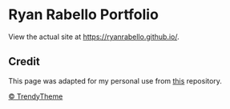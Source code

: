 # Ryan Rabello Portfolio
View the actual site at https://ryanrabello.github.io/.

## Credit 
This page was adapted for my personal use from [this](https://github.com/ahmedfaruk/iamx-html) repository.

<a href="http://trendytheme.net/" target="_blank">&copy; TrendyTheme </a>
